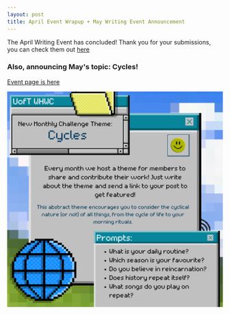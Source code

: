 ```yaml
---
layout: post
title: April Event Wrapup + May Writing Event Announcement
---
```


The April Writing Event has concluded! Thank you for your submissions, you can check them out [here](/events/april2025)

### Also, announcing May's topic: Cycles!

[Event page is here](/events/may2025)

<img src="/assets/img/announcements/may2025.png" width="600" />
